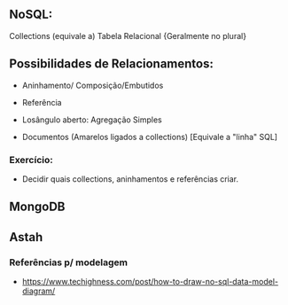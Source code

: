 ## NoSQL:
Collections (equivale a) Tabela Relacional {Geralmente no plural}

## Possibilidades de Relacionamentos:
- Aninhamento/ Composição/Embutidos
- Referência

- Losângulo aberto: Agregação Simples
- Documentos (Amarelos ligados a collections) [Equivale a "linha" SQL]

### Exercício:
- Decidir quais collections, aninhamentos e referências criar.


## MongoDB




## Astah

### Referências p/ modelagem

- https://www.techighness.com/post/how-to-draw-no-sql-data-model-diagram/